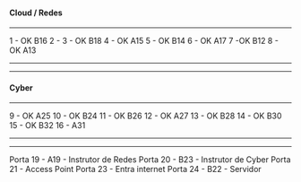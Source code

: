 #### Cloud / Redes
---
1 - OK B16
2 - 
3 - OK B18
4 - OK A15
5 - OK B14
6 - OK A17
7 -OK  B12
8 - OK A13

---
---
#### Cyber
---
9 - OK A25
10 - OK B24
11 - OK B26 
12 - OK A27
13 - OK B28
14 - OK B30
15 - OK B32
16 - A31

---
---

Porta 19 - A19 - Instrutor de Redes
Porta 20 - B23 - Instrutor de Cyber
Porta 21 - Access Point
Porta 23 - Entra internet
Porta 24 - B22 - Servidor




